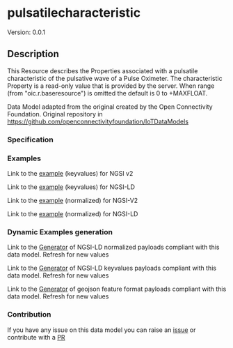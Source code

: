 # pulsatilecharacteristic
Version: 0.0.1

## Description 

This Resource describes the Properties associated with a pulsatile characteristic of the pulsative wave of a Pulse Oximeter. The characteristic Property is a read-only value that is provided by the server. When range (from "oic.r.baseresource") is omitted the default is 0 to +MAXFLOAT.

Data Model adapted from the original created by the Open Connectivity Foundation. Original repository in https://github.com/openconnectivityfoundation/IoTDataModels
### Specification
### Examples

Link to the [example](https://smart-data-models.github.io/dataModel.OCF/pulsatilecharacteristic/examples/example.json) (keyvalues) for NGSI v2

Link to the [example](https://smart-data-models.github.io/dataModel.OCF/pulsatilecharacteristic/examples/example.jsonld) (keyvalues) for NGSI-LD

Link to the [example](https://smart-data-models.github.io/dataModel.OCF/pulsatilecharacteristic/examples/example-normalized.json) (normalized) for NGSI-V2

Link to the [example](https://smart-data-models.github.io/dataModel.OCF/pulsatilecharacteristic/examples/example-normalized.jsonld) (normalized) for NGSI-LD
### Dynamic Examples generation

Link to the [Generator](https://smartdatamodels.org/extra/ngsi-ld_generator.php?schemaUrl=https://raw.githubusercontent.com/smart-data-models/dataModel.OCF/master/pulsatilecharacteristic/schema.json&email=info@smartdatamodels.org) of NGSI-LD normalized payloads compliant with this data model. Refresh for new values

Link to the [Generator](https://smartdatamodels.org/extra/ngsi-ld_generator_keyvalues.php?schemaUrl=https://raw.githubusercontent.com/smart-data-models/dataModel.OCF/master/pulsatilecharacteristic/schema.json&email=info@smartdatamodels.org) of NGSI-LD keyvalues payloads compliant with this data model. Refresh for new values

Link to the [Generator](https://smartdatamodels.org/extra/geojson_features_generator.php?schemaUrl=https://raw.githubusercontent.com/smart-data-models/dataModel.OCF/master/pulsatilecharacteristic/schema.json&email=info@smartdatamodels.org) of geojson feature format payloads compliant with this data model. Refresh for new values
### Contribution

 If you have any issue on this data model you can raise an [issue](https://github.com/smart-data-models/dataModel.OCF/issues)  or contribute with a [PR](https://github.com/smart-data-models/dataModel.OCF/pulls)
